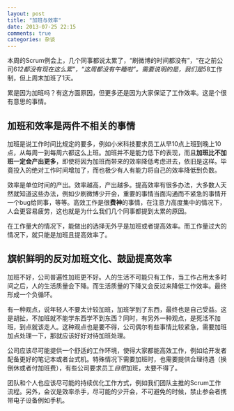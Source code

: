 ```yaml
---
layout: post
title: "加班与效率"
date: 2013-07-25 22:15
comments: true
categories: 杂谈
---
```

本周的Scrum例会上，几个同事都说太累了，“刷微博的时间都没有”，“在之前公司6*12都没有现在这么累”，“这周都没有午睡啦”。需要说明的是，我们是5*8工作制，但上周末加班了1天。

累是因为加班吗？有这方面原因，但更多还是因为大家保证了工作效率。这是个很有意思的事情。

## 加班和效率是两件不相关的事情

加班是说工作时间比规定的要多，例如小米科技要求员工从早10点上班到晚上10点，从每周一到每周六都这么上班。加班并不是能力低下的表现，而且**加班比不加班一定会产出更多**，即使将因为加班而带来的效率降低考虑进去，依旧是这样。毕竟投入的绝对工作时间增加了，而也极少有人有能力将自己的效率降低到负数。

效率是单位时间的产出。效率越高，产出越多。提高效率有很多办法，大多数人天然就知道这些办法，例如少刷微博少开会，重要的事情当面沟通而不紧急的事情开一个bug给同事，等等。高效工作是很**费神**的事情，在注意力高度集中的情况下，人会更容易疲劳，这也就是为什么我们几个同事都提到太累的原因。

在工作量大的情况下，能做出的选择无外乎是加班或者提高效率。而工作量过大的情况下，就只能是加班且提高效率了。

## 旗帜鲜明的反对加班文化、鼓励提高效率
加班不好，公司普遍性加班更不好。人的生活不可能只有工作，当工作占用太多时间之后，人的生活质量会下降。而生活质量的下降又会反过来降低工作效率。最终形成一个负循环。

有一种观点，说年轻人不要太计较加班，加班学到了东西，最终也是自己受益。这是胡扯，不加班就不能学东西学不到东西？同时，有另外一种观点，是死活不加班，到点就该走人。这种观点也是要不得，公司偶尔有些事情比较紧急，需要加班加点处理一下，那就应该好好对待加班处理。

公司应该尽可能提供一个舒适的工作环境，使得大家都能高效工作，例如给开发者配备更好的笔记本或者台式机。特殊情况下需要加班时，也需要提供合理待遇（换倒休或者付加班费），有些公司要求员工*自愿*加班，太要不得了。

团队和个人也应该尽可能的持续优化工作方式，例如我们团队主推的Scrum工作流程。另外，会议是效率杀手，尽可能的少开会，不可避免的时候，禁止参会者携带电子设备例如手机。


